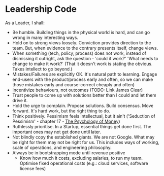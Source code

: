 # Leadership Code

As a Leader, I shall:

- Be humble. Building things in the physical world is hard, and can go wrong in many interesting ways.
- Hold on to strong views loosely. Conviction provides direction to the team. But, when evidence to the contrary presents itself, change views.
- When something (tech, policy, process) does not work, instead of dismissing it outright, ask the question - 'could it work?' 'What needs to change to make it work?' (That it doesn't work is stating the obvious. Takes intellect to go beyond.)
- Mistakes/Failures are explicitly OK. It's natural path to learning. Engage end-users with the product/process early and often, so we can make those mistakes early and course-correct cheaply and often)
- Incentivize behaviours, not outcomes (TODO: Link James Clear)
- Trust people to come up with solutions better than I could and let them drive it.
- Hold the urge to complain. Propose solutions. Build consensus. Move forward. It's hard work, but the right thing to do.
- Think positively. Pessimism feels intellectual, but it ain't ('Seduction of Pessimism' - chapter 17 - [The Psychology of Money](https://www.amazon.co.uk/Psychology-Money-Timeless-lessons-happiness-ebook/dp/B084HJSJJ2))
- Ruthlessly prioritise. In a Startup, essential things get done first. The important ones may not get done until later.
- Not blindly copy the established giants. We are not Google. What may be right for them may not be right for us. This includes ways of working, scale of operations, and engineering philosophy.
- Always be in bootstrapping mode until revenue positive
  - Know how much it costs, excluding salaries, to run my team. Optimise fixed operational costs (e.g.: cloud services, software license fees)
